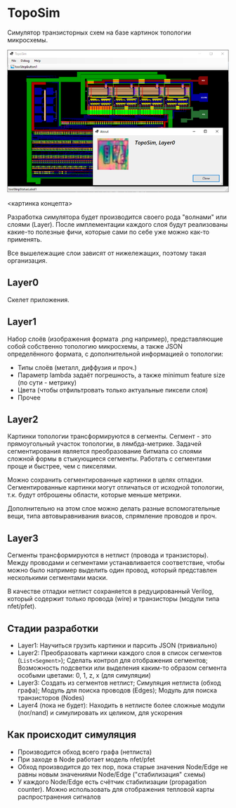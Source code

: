 # TopoSim

Симулятор транзисторных схем на базе картинок топологии микросхемы.

![TopoSimLatest](/imgstore/TopoSimLatest.png)

<картинка концепта>

Разработка симулятора будет производится своего рода "волнами" или слоями (Layer). После имплементации каждого слоя будут реализованы какие-то полезные фичи, которые сами по себе уже можно как-то применять.

Все вышележащие слои зависят от нижележащих, поэтому такая организация.

## Layer0

Скелет приложения.

## Layer1

Набор слоёв (изображения формата .png например), представляющие собой собственно топологию микросхемы, а также JSON определённого формата, с дополнительной информацией о топологии:
- Типы слоёв (металл, диффузия и проч.)
- Параметр lambda задаёт погрешность, а также minimum feature size (по сути - метрику)
- Цвета (чтобы отфильтровать только актуальные пиксели слоя)
- Прочее

## Layer2

Картинки топологии трансформируются в сегменты. Сегмент - это прямоугольный участок топологии, в лямбда-метрике. Задачей сегментирования является преобразование битмапа со слоями сложной формы в стыкующиеся сегменты. Работать с сегментами проще и быстрее, чем с пикселями.

Можно сохранить сегментированные картинки в целях отладки. Сегментированные картинки могут отличаться от исходной топологии, т.к. будут отброшены области, которые меньше метрики.

Дополнительно на этом слое можно делать разные вспомогательные вещи, типа автовыравнивания виасов, спрямление проводов и проч.

## Layer3

Сегменты трансформируются в нетлист (провода и транзисторы). Между проводами и сегментами устанавливается соответствие, чтобы можно было например выделить один провод, который представлен несколькими сегментами маски.

В качестве отладки нетлист сохраняется в редуцированный Verilog, который содержит только провода (wire) и транзисторы (модули типа nfet/pfet).

## Стадии разработки

- Layer1: Научиться грузить картинки и парсить JSON (тривиально)
- Layer2: Преобразовать картинки каждого слоя в список сегментов (`List<Segment>`); Сделать контрол для отображения сегментов; Возможность подсветки или выделения каким-то образом сегмента особыми цветами: 0, 1, z, x (для симуляции)
- Layer3: Создать из сегментов нетлист; Симуляция нетлиста (обход графа); Модуль для поиска проводов (Edges); Модуль для поиска транзисторов (Nodes)
- Layer4 (пока не будет): Находить в нетлисте более сложные модули (nor/nand) и симулировать их целиком, для ускорения

## Как происходит симуляция

- Производится обход всего графа (нетлиста)
- При заходе в Node работает модель nfet/pfet
- Обход производится до тех пор, пока старые значения Node/Edge не равны новым значениями Node/Edge ("стабилизация" схемы)
- У каждого Node/Edge есть счётчик стабилизации (propagation counter). Можно использовать для отображения тепловой карты распространения сигналов

